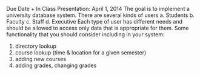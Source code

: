 Due Date + In Class Presentation: April 1, 2014
The goal is to implement a university database system. There are several kinds of users a. Students
b. Faculty
c. Staff
d. Executive
Each type of user has different needs and should be allowed to access only data that is appropriate for them.
Some functionality that you should consider including in your system:
1. directory lookup
2. course lookup (time & location for a given semester)
3. adding new courses
4. adding grades, changing grades
